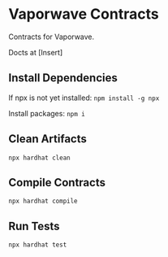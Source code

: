 # Vaporwave Contracts
Contracts for Vaporwave.

Docts at [Insert]

## Install Dependencies
If npx is not yet installed:
`npm install -g npx`

Install packages:
`npm i`

## Clean Artifacts
`npx hardhat clean`

## Compile Contracts
`npx hardhat compile`

## Run Tests
`npx hardhat test`

